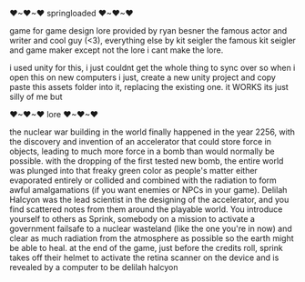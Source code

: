 ❤~❤~❤ springloaded ❤~❤~❤

game for game design
lore provided by ryan besner the famous actor and writer and cool guy (<3), everything else by kit seigler the famous kit seigler and game maker except not the lore i cant make the lore.

i used unity for this, i just couldnt get the whole thing to sync over so when i open this on new computers i just, create a new unity project and copy paste this assets folder into it, replacing the existing one. it WORKS its just silly of me but

❤~❤~❤ lore ❤~❤~❤

the nuclear war building in the world finally happened in the year 2256, with the discovery and invention of an accelerator that could store force in objects, leading to much more force in a bomb than would normally be possible. with the dropping of the first tested new bomb, the entire world was plunged into that freaky green color as people's matter either evaporated entirely or collided and combined with the radiation to form awful amalgamations (if you want enemies or NPCs in your game). Delilah Halcyon was the lead scientist in the designing of the accelerator, and you find scattered notes from them around the playable world. You introduce yourself to others as Sprink, somebody on a mission to activate a government failsafe to a nuclear wasteland (like the one you're in now) and clear as much radiation from the atmosphere as possible so the earth might be able to heal. at the end of the game, just before the credits roll, sprink takes off their helmet to activate the retina scanner on the device and is revealed by a computer to be delilah halcyon
